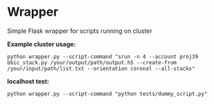 # Wrapper

Simple Flask wrapper for scripts running on cluster

__Example cluster usage:__

`python wrapper.py --script-command "srun -n 4 --account proj39 bbic_stack.py /your/output/path/output.h5 --create-from /your/input/path/list.txt --orientation coronal --all-stacks"`


__localhost test:__

`python wrapper.py --script-command "python tests/dummy_script.py"`
